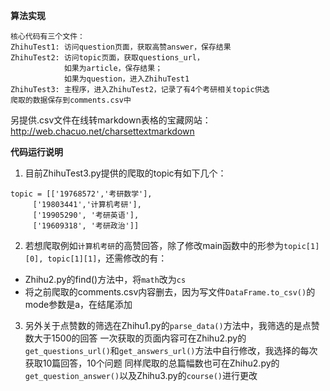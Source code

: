 
**算法实现**

```
核心代码有三个文件：
ZhihuTest1: 访问question页面，获取高赞answer，保存结果
ZhihuTest2: 访问topic页面，获取questions_url，
            如果为article，保存结果；
            如果为question，进入ZhihuTest1
ZhihuTest3: 主程序，进入ZhihuTest2，记录了有4个考研相关topic供选 
爬取的数据保存到comments.csv中
```
另提供.csv文件在线转markdown表格的宝藏网站：<a href="http://web.chacuo.net/charsettextmarkdown" target="_blank"></a>http://web.chacuo.net/charsettextmarkdown

**代码运行说明**

1. 目前ZhihuTest3.py提供的爬取的topic有如下几个：
```
topic = [['19768572','考研数学'],
     ['19803441','计算机考研'],
     ['19905290', '考研英语'],
     ['19609318', '考研政治']]
```

2. 若想爬取例如`计算机考研`的高赞回答，除了修改main函数中的形参为`topic[1][0], topic[1][1]`，还需修改的有：
- Zhihu2.py的find()方法中，将`math`改为`cs`
- 将之前爬取的comments.csv内容删去，因为写文件`DataFrame.to_csv()`的mode参数是a，在结尾添加

3. 另外关于点赞数的筛选在Zhihu1.py的`parse_data()`方法中，我筛选的是点赞数大于1500的回答
   一次获取的页面内容可在Zhihu2.py的`get_questions_url()`和`get_answers_url()`方法中自行修改，我选择的每次获取10篇回答，10个问题
   同样爬取的总篇幅数也可在Zhihu2.py的`get_question_answer()`以及Zhihu3.py的`course()`进行更改

